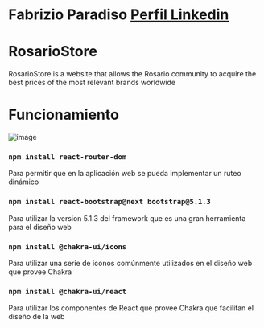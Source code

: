 # Fabrizio Paradiso [Perfil Linkedin](https://www.linkedin.com/in/fabrizioparadiso/)
# RosarioStore
RosarioStore is a website that allows the Rosario community to acquire the best prices of the most relevant brands worldwide

# Funcionamiento

![image](https://github.com/Fabrizio-Paradiso/e-commerce/blob/master/src/media/animation.gif)    

### `npm install react-router-dom`

Para permitir que en la aplicación web se pueda implementar un ruteo dinámico

### `npm install react-bootstrap@next bootstrap@5.1.3`

Para utilizar la version 5.1.3 del framework que es una gran herramienta para el diseño web

### `npm install @chakra-ui/icons`

Para utilizar una serie de iconos comúnmente utilizados en el diseño web que provee Chakra

### `npm install @chakra-ui/react`

Para utilizar los componentes de React que provee Chakra que facilitan el diseño de la web
